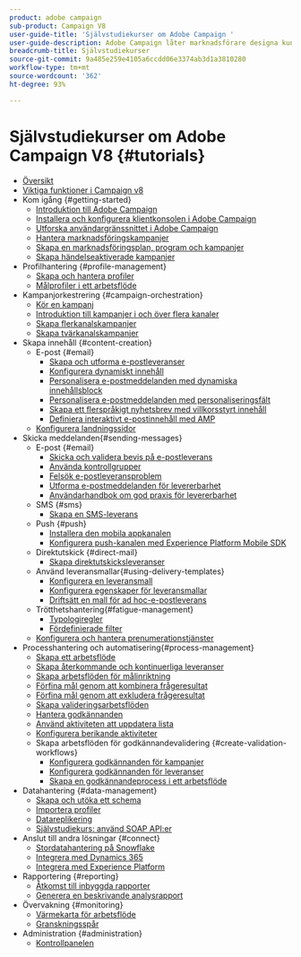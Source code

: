 ```yaml
---
product: adobe campaign
sub-product: Campaign V8
user-guide-title: 'Självstudiekurser om Adobe Campaign '
user-guide-description: Adobe Campaign låter marknadsförare designa kundupplevelser över flera kanaler och levererar en miljö för visuell kampanjorkestrering, interaktionshantering i realtid och körning över flera kanaler.
breadcrumb-title: Självstudiekurser
source-git-commit: 9a485e259e4105a6ccdd06e3374ab3d1a3810280
workflow-type: tm+mt
source-wordcount: '362'
ht-degree: 93%

---
```



# Självstudiekurser om Adobe Campaign V8 {#tutorials}

+ [Översikt](/help/overview.md)
+ [Viktiga funktioner i Campaign v8](https://experienceleague.adobe.com/docs/campaign/campaign-v8/start/whats-new.html?lang=sv)
+ Kom igång {#getting-started}
   + [Introduktion till Adobe Campaign](/help/get-started/introduction-to-adobe-campaign.md)
   + [Installera och konfigurera klientkonsolen i Adobe Campaign](/help/get-started/install-and-set-up-the-adobe-campaign-client-console.md)
   + [Utforska användargränssnittet i Adobe Campaign ](/help/get-started/explore-the-adobe-campaign-user-interface.md)
   + [Hantera marknadsföringskampanjer](/help/get-started/manage-marketing-campaigns.md)
   + [Skapa en marknadsföringsplan, program och kampanjer](/help/get-started/create-a-marketing-plan-programs-and-campaigns.md)
   + [Skapa händelseaktiverade kampanjer](/help/get-started/create-event-triggered-campaigns.md)
+ Profilhantering {#profile-management}
   + [Skapa och hantera profiler](/help/profile-management/create-and-manage-profiles.md)
   + [Målprofiler i ett arbetsflöde](/help/profile-management/target-profiles-in-a-workflow.md)
+ Kampanjorkestrering {#campaign-orchestration}
   + [Kör en kampanj](/help/orchestrate-campaigns/execute-a-campaign.md)
   + [Introduktion till kampanjer i och över flera kanaler](/help/orchestrate-campaigns/introduction-to-cross-and-multi-channel-campaigns.md)
   + [Skapa flerkanalskampanjer](/help/orchestrate-campaigns/multi-channel-campaigns.md)
   + [Skapa tvärkanalskampanjer](/help/orchestrate-campaigns/cross-channel-campaigns.md)
+ Skapa innehåll {#content-creation}
   + E-post {#email}
      + [Skapa och utforma e-postleveranser](/help/content-creation/create-and-design-email-deliveries.md)
      + [Konfigurera dynamiskt innehåll](/help/content-creation/configure-dynamic-content.md)
      + [Personalisera e-postmeddelanden med dynamiska innehållsblock](/help/content-creation/personalize-using-dynamic-content-blocks.md)
      + [Personalisera e-postmeddelanden med personaliseringsfält](/help/content-creation/personalize-emails-using-personalization-fields.md)
      + [Skapa ett flerspråkigt nyhetsbrev med villkorsstyrt innehåll](/help/content-creation/create-a-multilingual-newsletter-using-conditional-content.md)
      + [Definiera interaktivt e-postinnehåll med AMP](/help/content-creation/design-interactive-email-content-with-amp.md)
   + [Konfigurera landningssidor](/help/content-creation/configure-landingpages.md)
+ Skicka meddelanden{#sending-messages}
   + E-post {#email}
      + [Skicka och validera bevis på e-postleverans ](/help/send-messages/email/send-and-validate-proofs.md)
      + [Använda kontrollgrupper](/help/send-messages/email/use-control-groups.md)
      + [Felsök e-postleveransproblem](/help/send-messages/email/troubleshoot-email-delivery-issues.md)
      + [Utforma e-postmeddelanden för levererbarhet](/help/send-messages/email/design-emails-for-deliverability.md)
      + [Användarhandbok om god praxis för levererbarhet](https://experienceleague.adobe.com/docs/deliverability-learn/deliverability-best-practice-guide/introduction.html?lang=sv)
   + SMS {#sms}
      + [Skapa en SMS-leverans](/help/send-messages/mobile/create-an-sms-delivery.md)
   + Push {#push}
      + [Installera den mobila appkanalen](/help/send-messages/mobile/install-the-mobile-app.md)
      + [Konfigurera push-kanalen med Experience Platform Mobile SDK](/help/send-messages/mobile/configure-push-using-aep-mobile-sdk.md)
   + Direktutskick {#direct-mail}
      + [Skapa direktutskicksleveranser](/help/send-messages/direct-mail/create-direct-mail-deliveries.md)
   + Använd leveransmallar{#using-delivery-templates}
      + [Konfigurera en leveransmall](/help/send-messages/use-delivery-templates/configure-a-delivery-template.md)
      + [Konfigurera egenskaper för leveransmallar](/help/send-messages/use-delivery-templates/set-delivery-template-properties.md)
      + [Driftsätt en mall för ad hoc-e-postleverans](/help/send-messages/use-delivery-templates/deploy-ad-hoc-email-delivery-template.md)
   + Trötthetshantering{#fatigue-management}
      + [Typologiregler](/help/send-messages/fatigue-management/typology-rules-for-fatigue-management.md)
      + [Fördefinierade filter](/help/send-messages/fatigue-management/fatigue-management-using-filters.md)
   + [Konfigurera och hantera prenumerationstjänster](/help/send-messages/configure-and-manage-subscription-services.md)
+ Processhantering och automatisering{#process-management}
   + [Skapa ett arbetsflöde](/help/process-management/create-a-workflow.md)
   + [Skapa återkommande och kontinuerliga leveranser](/help/process-management/recurring-deliveries.md)
   + [Skapa arbetsflöden för målinriktning](/help/process-management/create-a-targeting-workflow.md)
   + [Förfina mål genom att kombinera frågeresultat](/help/process-management/refine-targets-by-combining-query-results.md)
   + [Förfina mål genom att exkludera frågeresultat](/help/process-management/refine-targets-by-excluding-query-results.md)
   + [Skapa valideringsarbetsflöden](/help/process-management/create-validation-workflows.md)
   + [Hantera godkännanden](/help/process-management/manage-approvals.md)
   + [Använd aktiviteten att uppdatera lista](/help/process-management/use-the-update-list-activity.md)
   + [Konfigurera berikande aktiviteter](/help/process-management/enrichment-activity.md)
   + Skapa arbetsflöden för godkännandevalidering {#create-validation-workflows}
      + [Konfigurera godkännanden för kampanjer](/help/process-management/create-validation-workflows/configure-approvals-for-campaigns.md)
      + [Konfigurera godkännanden för leveranser](/help/process-management/create-validation-workflows/configure-approvals-for-deliveries.md)
      + [Skapa en godkännandeprocess i ett arbetsflöde](/help/process-management/create-validation-workflows/create-approval-process-in-a-workflow.md)
+ Datahantering {#data-management}
   + [Skapa och utöka ett schema](/help/data-management/create-and-extend-a-schema.md)
   + [Importera profiler](/help/data-management/import-profiles.md)
   + [Datareplikering](/help/data-management/data-replication.md)
   + [Självstudiekurs: använd SOAP API:er](https://experienceleague.adobe.com/docs/campaign-learn/use-soap-apis/introduction.html?lang=sv)
+ Anslut till andra lösningar {#connect}
   + [Stordatahantering på Snowflake](/help/connect/big-data-segmentation-on-snowflake.md)
   + [Integrera med Dynamics 365](/help/connect/dynamics365-integration.md)
   + [Integrera med Experience Platform](https://experienceleague.adobe.com/docs/campaign-learn/integrate-with-experience-platform/overview.htmll?lang=sv)
+ Rapportering {#reporting}
   + [Åtkomst till inbyggda rapporter](/help/reporting/access-built-in-reports.md)
   + [Generera en beskrivande analysrapport](/help/reporting/generate-a-descriptive-analysis-report.md)
+ Övervakning {#monitoring}
   + [Värmekarta för arbetsflöde](/help/monitoring/workflow-heatmap.md)
   + [Granskningsspår](/help/monitoring/audit-trail.md)
+ Administration {#administration}
   + [Kontrollpanelen](https://experienceleague.adobe.com/docs/campaign-learn/control-panel/control-panel-overview.htmll?lang=sv)
